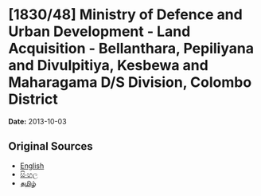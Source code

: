# [1830/48] Ministry of Defence and Urban Development - Land Acquisition - Bellanthara, Pepiliyana and Divulpitiya, Kesbewa and Maharagama D/S Division, Colombo District

**Date:** 2013-10-03

## Original Sources

- [English](https://documents.gov.lk/view/extra-gazettes/2013/10/1830-48_E.pdf)
- [සිංහල](https://documents.gov.lk/view/extra-gazettes/2013/10/1830-48_S.pdf)
- [தமிழ்](https://documents.gov.lk/view/extra-gazettes/2013/10/1830-48_T.pdf)
